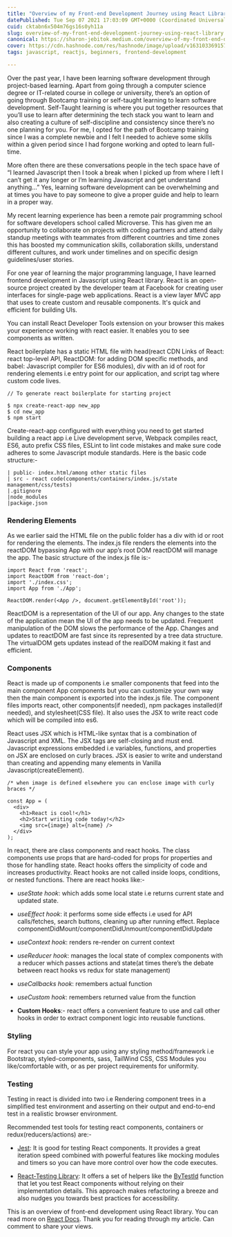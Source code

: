 ```yaml
---
title: "Overview of my Front-end Development Journey using React Library"
datePublished: Tue Sep 07 2021 17:03:09 GMT+0000 (Coordinated Universal Time)
cuid: cktabn6x504m76gs16s0yh11a
slug: overview-of-my-front-end-development-journey-using-react-library
canonical: https://sharon-jebitok.medium.com/overview-of-my-front-end-development-journey-using-react-library-14cf1d54edeb?source=friends_link&sk=1e92e8b74b30a90bf2e2fc5842280c7e
cover: https://cdn.hashnode.com/res/hashnode/image/upload/v1631033691577/dw2heZkUm.png
tags: javascript, reactjs, beginners, frontend-development

---
```


Over the past year, I have been learning software development through project-based learning. Apart from going through a computer science degree or IT-related course in college or university, there’s an option of going through Bootcamp training or self-taught learning to learn software development. Self-Taught learning is where you put together resources that you’ll use to learn after determining the tech stack you want to learn and also creating a culture of self-discipline and consistency since there’s no one planning for you. For me, I opted for the path of Bootcamp training since I was a complete newbie and I felt I needed to achieve some skills within a given period since I had forgone working and opted to learn full-time. 

More often there are these conversations people in the tech space have of “I learned Javascript then I took a break when I picked up from where I left I can’t get it any longer or I’m learning Javascript and get understand anything…” Yes, learning software development can be overwhelming and at times you have to pay someone to give a proper guide and help to learn in a proper way.

My recent learning experience has been a remote pair programming school for software developers school called Microverse. This has given me an opportunity to collaborate on projects with coding partners and attend daily standup meetings with teammates from different countries and time zones this has boosted my communication skills, collaboration skills, understand different cultures, and work under timelines and on specific design guidelines/user stories. 

For one year of learning the major programming language, I have learned frontend development in Javascript using React library. React is an open-source project created by the developer team at Facebook for creating user interfaces for single-page web applications. React is a view layer MVC app that uses to create custom and reusable components. It's quick and efficient for building UIs.

You can install React Developer Tools extension on your browser this makes your experience working with react easier. It enables you to see components as written.

React boilerplate has a static HTML file with head(react CDN Links of React: react top-level API, ReactDOM: for adding DOM specific methods, and babel: Javascript compiler for ES6 modules), div with an id of root for rendering elements i.e entry point for our application, and script tag where custom code lives.
```
// To generate react boilerplate for starting project

$ npx create-react-app new_app
$ cd new_app
$ npm start
```
Create-react-app configured with everything you need to get started building a react app i.e Live development serve, Webpack compiles react, ES6, auto prefix CSS files, ESLint to lint code mistakes and make sure code adheres to some Javascript module standards. Here is the basic code structure:-
```
| public- index.html/among other static files
| src - react code(components/containers/index.js/state management/css/tests)
|.gitignore
|node_modules
|package.json
```
### Rendering Elements

As we earlier said the HTML file on the public folder has a div with id or root for rendering the elements. The index.js file renders the elements into the reactDOM bypassing App with our app’s root DOM reactDOM will manage the app. The basic structure of the index.js file is:-
```
import React from 'react';
import ReactDOM from 'react-dom';
import './index.css';
import App from './App';

ReactDOM.render(<App />, document.getElementById('root'));
```
ReactDOM is a representation of the UI of our app. Any changes to the state of the application mean the UI of the app needs to be updated. Frequent manipulation of the DOM slows the performance of the App. Changes and updates to reactDOM are fast since its represented by a tree data structure. The virtualDOM gets updates instead of the realDOM making it fast and efficient.

### Components

React is made up of components i.e smaller components that feed into the main component App components but you can customize your own way then the main component is exported into the index.js file. The component files imports react, other components(if needed), npm packages installed(if needed), and stylesheet(CSS file). It also uses the JSX to write react code which will be compiled into es6. 

React uses JSX which is HTML-like syntax that is a combination of Javascript and XML. The JSX tags are self-closing and must end. Javascript expressions embedded i.e variables, functions, and properties on JSX are enclosed on curly braces. JSX is easier to write and understand than creating and appending many elements in Vanilla Javascript(createElement).
```
/* when image is defined elsewhere you can enclose image with curly braces */

const App = (
  <div>
    <h1>React is cool!</h1>
    <h2>Start writing code today!</h2>
    <img src={image} alt={name} />
  </div>
);
```
In react, there are class components and react hooks. The class components use props that are hard-coded for props for properties and those for handling state. React hooks offers the simplicity of code and increases productivity. React hooks are not called inside loops, conditions, or nested functions. There are react hooks like:-

- *useState hook*: which adds some local state i.e returns current state and updated state.

- *useEffect hook*: it performs some side effects i.e used for API calls/fetches, search buttons, cleaning up after running effect. Replace componentDidMount/componentDidUnmount/componentDidUpdate

- *useContext hook*: renders re-render on current context

- *useReducer hook*: manages the local state of complex components with a reducer which passes actions and state(at times there’s the debate between react hooks vs redux for state management)

- *useCallbacks hook*: remembers actual function

- *useCustom hook*: remembers returned value from the function

- **Custom Hooks**:- react offers a convenient feature to use and call other hooks in order to extract component logic into reusable functions. 

### Styling

For react you can style your app using any styling method/framework i.e Bootstrap, styled-components, sass, TailWind CSS, CSS Modules you like/comfortable with, or as per project requirements for uniformity.

### Testing

Testing in react is divided into two i.e Rendering component trees in a simplified test environment and asserting on their output and end-to-end test in a realistic browser environment.

Recommended test tools for testing react components, containers or redux(reducers/actions) are:-

- [Jest](jest.io): It is good for testing React components. It provides a great iteration speed combined with powerful features like mocking modules and timers so you can have more control over how the code executes.

- [React-Testing Library](https://testing-library.com/docs/react-testing-library/intro/): It offers a set of helpers like the [ByTestId](https://testing-library.com/docs/queries/bytestid/) function that let you test React components without relying on their implementation details. This approach makes refactoring a breeze and also nudges you towards best practices for accessibility.

This is an overview of front-end development using React library. You can read more on [React Docs](https://reactjs.org/). Thank you for reading through my article. Can comment to share your views.